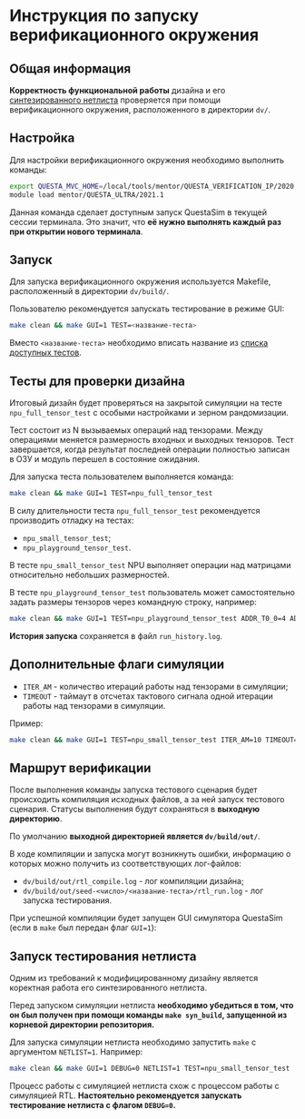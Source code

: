 # Инструкция по запуску верификационного окружения

## Общая информация

**Корректность функциональной работы** дизайна и его [синтезированного нетлиста](#запуск-тестирования-нетлиста) проверяется при помощи верификационного окружения, расположенного в директории `dv/`.

## Настройка

Для настройки верификационного окружения необходимо выполнить команды:

```bash
export QUESTA_MVC_HOME=/local/tools/mentor/QUESTA_VERIFICATION_IP/2020.4_1
module load mentor/QUESTA_ULTRA/2021.1
```

Данная команда сделает доступным запуск QuestaSim в текущей сессии терминала. Это значит, что **её нужно выполнять каждый раз при открытии нового терминала**.

## Запуск

Для запуска верификационного окружения используется Makefile, расположенный в директории `dv/build/`.

Пользователю рекомендуется запускать тестирование в режиме GUI:

```bash
make clean && make GUI=1 TEST=<название-теста>
```

Вместо `<название-теста>` необходимо вписать название из [списка доступных тестов](#тесты-для-проверки-дизайна).

## Тесты для проверки дизайна

Итоговый дизайн будет проверяться на закрытой симуляции на тесте `npu_full_tensor_test` с особыми настройками и зерном рандомизации.

Тест состоит из N вызываемых операций над тензорами. Между операциями меняется размерность входных и выходных тензоров. Тест завершается, когда результат последней операции полностью записан в ОЗУ и модуль перешел в состояние ожидания.

Для запуска теста пользователем выполняется команда:

```bash
make clean && make GUI=1 TEST=npu_full_tensor_test
```

В силу длительности теста `npu_full_tensor_test` рекомендуется производить отладку на тестах:

- `npu_small_tensor_test`;
- `npu_playground_tensor_test`.

В тесте `npu_small_tensor_test` NPU выполняет операции над матрицами относительно небольших размерностей.

В тесте `npu_playground_tensor_test` пользователь может самостоятельно задать размеры тензоров через командную строку, например:

```bash
make clean && make GUI=1 TEST=npu_playground_tensor_test ADDR_T0_0=4 ADDR_T0_1=4 ADDR_T0_2=3 ADDR_T1_0=4 ADDR_T1_1=4 ADDR_T1_2=3
```

**История запуска** сохраняется в файл `run_history.log`.

## Дополнительные флаги симуляции

- `ITER_AM` - количество итераций работы над тензорами в симуляции;
- `TIMEOUT` - таймаут в отсчетах тактового сигнала одной итерации работы над тензорами в симуляции.

Пример:

```bash
make clean && make GUI=1 TEST=npu_small_tensor_test ITER_AM=10 TIMEOUT=500000
```

## Маршрут верификации

После выполнения команды запуска тестового сценария будет происходить компиляция исходных файлов, а за ней запуск тестового сценария. Статусы выполнения будут сохраняться в **выходную директорию**.

По умолчанию **выходной директорией является `dv/build/out/`**.

В ходе компиляции и запуска могут возникнуть ошибки, информацию о которых можно получить из соответствующих лог-файлов:
 
- `dv/build/out/rtl_compile.log` - лог компиляции дизайна;
- `dv/build/out/seed-<число>/<название-теста>/rtl_run.log` - лог запуска тестирования.

При успешной компиляции будет запущен GUI симулятора QuestaSim (если в `make` был передан флаг `GUI=1`):

## Запуск тестирования нетлиста

Одним из требований к модифицированному дизайну является коректная работа его синтезированного нетлиста.

Перед запуском симуляции нетлиста **необходимо убедиться в том, что он был получен при помощи команды `make syn_build`, запущенной из корневой директории репозитория.**

Для запуска симуляции нетлиста необходимо запустить `make` с аргументом `NETLIST=1`. Например:

```bash
make clean && make GUI=1 DEBUG=0 NETLIST=1 TEST=npu_small_tensor_test
```

Процесс работы с симуляцией нетлиста схож с процессом работы с симуляцией RTL. **Настоятельно рекомендуется запускать тестирование нетлиста с флагом `DEBUG=0`.**
